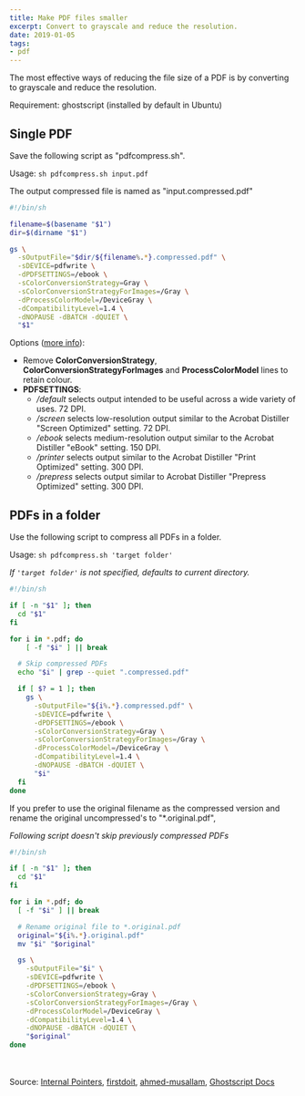 ```yaml
---
title: Make PDF files smaller
excerpt: Convert to grayscale and reduce the resolution.
date: 2019-01-05
tags:
- pdf
---
```


The most effective ways of reducing the file size of a PDF is by converting to grayscale and reduce the resolution.

Requirement: ghostscript (installed by default in Ubuntu)

## Single PDF

Save the following script as "pdfcompress.sh".

Usage: `sh pdfcompress.sh input.pdf`

The output compressed file is named as "input.compressed.pdf"

```bash
#!/bin/sh

filename=$(basename "$1")
dir=$(dirname "$1")

gs \
  -sOutputFile="$dir/${filename%.*}.compressed.pdf" \
  -sDEVICE=pdfwrite \
  -dPDFSETTINGS=/ebook \
  -sColorConversionStrategy=Gray \
  -sColorConversionStrategyForImages=/Gray \
  -dProcessColorModel=/DeviceGray \
  -dCompatibilityLevel=1.4 \
  -dNOPAUSE -dBATCH -dQUIET \
  "$1"
```


Options ([more info](https://ghostscript.com/doc/current/Ps2pdf.htm#Options)):

- Remove **ColorConversionStrategy**, **ColorConversionStrategyForImages** and **ProcessColorModel** lines to retain colour.
- **PDFSETTINGS**:
  - */default* selects output intended to be useful across a wide variety of uses. 72 DPI.
  - */screen* selects low-resolution output similar to the Acrobat Distiller "Screen Optimized" setting. 72 DPI.
  - */ebook* selects medium-resolution output similar to the Acrobat Distiller "eBook" setting. 150 DPI.
  - */printer* selects output similar to the Acrobat Distiller "Print Optimized" setting. 300 DPI.
  - */prepress* selects output similar to Acrobat Distiller "Prepress Optimized" setting. 300 DPI.

## PDFs in a folder

Use the following script to compress all PDFs in a folder.

Usage: `sh pdfcompress.sh 'target folder'`

*If `'target folder'` is not specified, defaults to current directory.*

```bash
#!/bin/sh

if [ -n "$1" ]; then
  cd "$1"
fi

for i in *.pdf; do
    [ -f "$i" ] || break

  # Skip compressed PDFs
  echo "$i" | grep --quiet ".compressed.pdf"

  if [ $? = 1 ]; then
    gs \
      -sOutputFile="${i%.*}.compressed.pdf" \
      -sDEVICE=pdfwrite \
      -dPDFSETTINGS=/ebook \
      -sColorConversionStrategy=Gray \
      -sColorConversionStrategyForImages=/Gray \
      -dProcessColorModel=/DeviceGray \
      -dCompatibilityLevel=1.4 \
      -dNOPAUSE -dBATCH -dQUIET \
      "$i"
  fi
done
```

If you prefer to use the original filename as the compressed version and rename the original uncompressed's to "*.original.pdf",

*Following script doesn't skip previously compressed PDFs*

```bash
#!/bin/sh

if [ -n "$1" ]; then
  cd "$1"
fi

for i in *.pdf; do
  [ -f "$i" ] || break

  # Rename original file to *.original.pdf
  original="${i%.*}.original.pdf"
  mv "$i" "$original"

  gs \
    -sOutputFile="$i" \
    -sDEVICE=pdfwrite \
    -dPDFSETTINGS=/ebook \
    -sColorConversionStrategy=Gray \
    -sColorConversionStrategyForImages=/Gray \
    -dProcessColorModel=/DeviceGray \
    -dCompatibilityLevel=1.4 \
    -dNOPAUSE -dBATCH -dQUIET \
    "$original"
done
```

<br/><br/>
Source: [Internal Pointers](https://www.internalpointers.com/post/compress-pdf-file-ghostscript-linux), [firstdoit](https://gist.github.com/firstdoit/6390547), [ahmed-musallam](https://gist.github.com/ahmed-musallam/27de7d7c5ac68ecbd1ed65b6b48416f9), [Ghostscript Docs](https://ghostscript.com/doc/current/Ps2pdf.htm)
